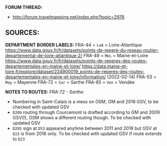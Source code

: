 ﻿**FORUM THREAD:**
- http://forum.travelmapping.net/index.php?topic=2976


**SOURCES:**
- 

**DEPARTMENT BORDER LABELS:**
FRA-44 = `LoA` = Loire-Atlantique
   https://www.data.gouv.fr/fr/datasets/points-de-repere-du-reseau-routier-departemental-de-loire-atlantique-2/
FRA-49 = `MeL` = Maine-et-Loire
   https://www.data.gouv.fr/fr/datasets/points-de-reperes-des-routes-departementales-en-maine-et-loire/
   https://data.maine-et-loire.fr/explore/dataset/224900019_points-de-reperes-des-routes-departementales-en-maine-et-loire/information/ (2022-02-14)
FRA-53 = `May` = Mayenne
FRA-72 = `Sar` = Sarthe
FRA-85 = `Ven` = Vendée


**NOTES TO ROUTES:**
*FRA-72 - Sarthe:*
- Numbering in Saint-Calais is a mess on OSM, GM and 2018 GSV, to be checked with updated GSV
- `D209` routing through Courcemont is drafted according to GM and 2009 GSV(!), OSM shows a different routing though. To be checked with updated GSV
- `D295` sign at `D53` appeared anytime between 2011 and 2018 but GSV at `D23` is from 2016 only. To be checked with updated GSV if route extends to `D23`